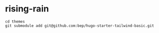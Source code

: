 # rising-rain

```
cd themes
git submodule add git@github.com:bep/hugo-starter-tailwind-basic.git
```
